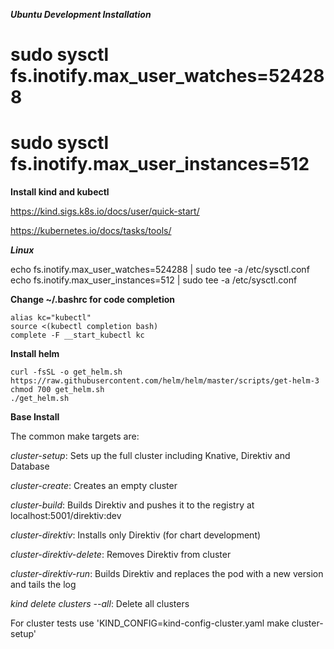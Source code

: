 **_Ubuntu Development Installation_**

# sudo sysctl fs.inotify.max_user_watches=524288
# sudo sysctl fs.inotify.max_user_instances=512



**Install kind and kubectl**

https://kind.sigs.k8s.io/docs/user/quick-start/

https://kubernetes.io/docs/tasks/tools/

***Linux***

echo fs.inotify.max_user_watches=524288 | sudo tee -a /etc/sysctl.conf
echo fs.inotify.max_user_instances=512 | sudo tee -a /etc/sysctl.conf

**Change ~/.bashrc for code completion**

```
alias kc="kubectl"
source <(kubectl completion bash)
complete -F __start_kubectl kc
```

**Install helm**

```
curl -fsSL -o get_helm.sh https://raw.githubusercontent.com/helm/helm/master/scripts/get-helm-3
chmod 700 get_helm.sh
./get_helm.sh
```

**Base Install**

The common make targets are:

*cluster-setup*: Sets up the full cluster including Knative, Direktiv and Database

*cluster-create*: Creates an empty cluster

*cluster-build*: Builds Direktiv and pushes it to the registry at localhost:5001/direktiv:dev

*cluster-direktiv*: Installs only Direktiv (for chart development)

*cluster-direktiv-delete*: Removes Direktiv from cluster

*cluster-direktiv-run*: Builds Direktiv and replaces the pod with a new version and tails the log

*kind delete clusters --all*: Delete all clusters

For cluster tests use 'KIND_CONFIG=kind-config-cluster.yaml make cluster-setup'